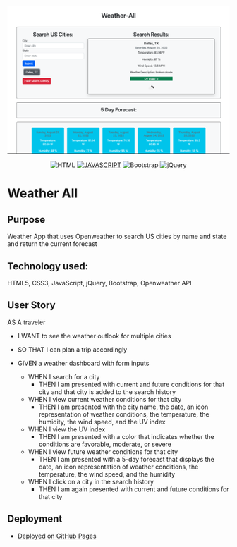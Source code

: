 ![Weather All Screenshot](https://github.com/jdhawks2132/weatherman/blob/main/assets/weatherall.png?raw=true)


<div align='center'>

![HTML](https://img.shields.io/badge/HTML5-E34F26?style=for-the-badge&logo=html5&logoColor=white)
[![JAVASCRIPT](https://img.shields.io/badge/JavaScript-323330?style=for-the-badge&logo=javascript&logoColor=F7DF1E)](https://www.javascript.com)
![Bootstrap](https://img.shields.io/badge/Bootstrap-563D7C?style=for-the-badge&logo=bootstrap&logoColor=white)
![jQuery](https://img.shields.io/badge/jQuery-0769AD?style=for-the-badge&logo=jquery&logoColor=white)

</div>

# Weather All

## Purpose

Weather App that uses Openweather to search US cities by name and state and return the current forecast

## Technology used:

HTML5, CSS3, JavaScript, jQuery, Bootstrap, Openweather API

## User Story

AS A traveler

- I WANT to see the weather outlook for multiple cities
- SO THAT I can plan a trip accordingly

- GIVEN a weather dashboard with form inputs
  - WHEN I search for a city
    - THEN I am presented with current and future conditions for that city and that city is added to the search history
  - WHEN I view current weather conditions for that city
    - THEN I am presented with the city name, the date, an icon representation of weather conditions, the temperature, the humidity, the wind speed, and the UV index
  - WHEN I view the UV index
    - THEN I am presented with a color that indicates whether the conditions are favorable, moderate, or severe
  - WHEN I view future weather conditions for that city
    - THEN I am presented with a 5-day forecast that displays the date, an icon representation of weather conditions, the temperature, the wind speed, and the humidity
  - WHEN I click on a city in the search history
    - THEN I am again presented with current and future conditions for that city

## Deployment

- [Deployed on GitHub Pages](https://jdhawks2132.github.io/weatherman/)
